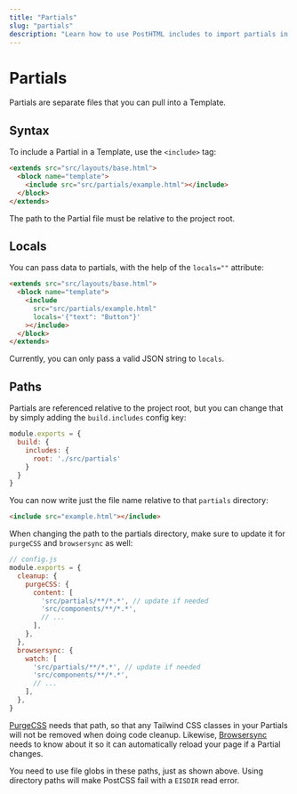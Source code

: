 ```yaml
---
title: "Partials"
slug: "partials"
description: "Learn how to use PostHTML includes to import partials in your HTML email templates"
---
```


# Partials

Partials are separate files that you can pull into a Template.

## Syntax

To include a Partial in a Template, use the `<include>` tag:

```html
<extends src="src/layouts/base.html">
  <block name="template">
    <include src="src/partials/example.html"></include>
  </block>
</extends>
```

The path to the Partial file must be relative to the project root.

## Locals

You can pass data to partials, with the help of the `locals=""` attribute:

```html
<extends src="src/layouts/base.html">
  <block name="template">
    <include 
      src="src/partials/example.html" 
      locals='{"text": "Button"}'
    ></include>
  </block>
</extends>
```

<div class="bg-cool-gray-50 border-l-4 border-gradient-b-ocean-light p-4 mb-4 text-md" role="alert">
  <div class="text-cool-gray-500">Currently, you can only pass a valid JSON string to <code>locals</code>.</div>
</div>

## Paths

Partials are referenced relative to the project root, but you can change that by simply adding the `build.includes` config key: 

```js
module.exports = {
  build: {
    includes: {
      root: './src/partials'
    }
  }
}
```

You can now write just the file name relative to that `partials` directory:

```html
<include src="example.html"></include>
```

When changing the path to the partials directory, make sure to update it for `purgeCSS` and `browsersync` as well:

```js
// config.js
module.exports = {
  cleanup: {
    purgeCSS: {
      content: [
        'src/partials/**/*.*', // update if needed
        'src/components/**/*.*',
        // ...
      ],
    },
  },
  browsersync: {
    watch: [
      'src/partials/**/*.*', // update if needed
      'src/components/**/*.*',
      // ...
    ],
  },
}
```

[PurgeCSS](/docs/code-cleanup/#purgecss) needs that path, so that any Tailwind CSS classes in your Partials will not be removed when doing code cleanup. Likewise, [Browsersync](/docs/browsersync) needs to know about it so it can automatically reload your page if a Partial changes.

<div class="bg-cool-gray-50 border-l-4 border-gradient-b-orange-dark p-4 mb-4 text-md" role="alert">
  <div class="text-cool-gray-500">You need to use file globs in these paths, just as shown above. Using directory paths will make PostCSS fail with a <code>EISDIR</code> read error.</div>
</div>


